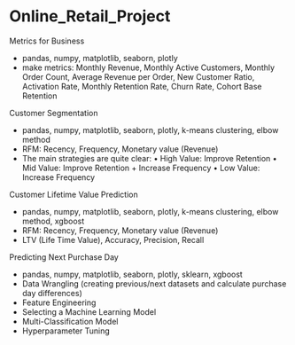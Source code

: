 # Online_Retail_Project

Metrics for Business
- pandas, numpy, matplotlib, seaborn, plotly
- make metrics: 
Monthly Revenue, Monthly Active Customers, Monthly Order Count, Average Revenue per Order, 
New Customer Ratio, Activation Rate, Monthly Retention Rate, Churn Rate, Cohort Base Retention

Customer Segmentation
- pandas, numpy, matplotlib, seaborn, plotly, k-means clustering, elbow method
- RFM: Recency, Frequency, Monetary value (Revenue)
- The main strategies are quite clear:
•	High Value: Improve Retention
•	Mid Value: Improve Retention + Increase Frequency
•	Low Value: Increase Frequency

Customer Lifetime Value Prediction
- pandas, numpy, matplotlib, seaborn, plotly, k-means clustering, elbow method, xgboost
- RFM: Recency, Frequency, Monetary value (Revenue)
- LTV (Life Time Value), Accuracy, Precision, Recall

Predicting Next Purchase Day
- pandas, numpy, matplotlib, seaborn, plotly, sklearn, xgboost
-	Data Wrangling (creating previous/next datasets and calculate purchase day differences)
-	Feature Engineering
-	Selecting a Machine Learning Model
-	Multi-Classification Model
-	Hyperparameter Tuning
